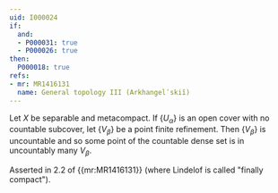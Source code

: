 ```yaml
---
uid: I000024
if:
  and:
  - P000031: true
  - P000026: true
then:
  P000018: true
refs:
- mr: MR1416131
  name: General topology III (Arkhangelʹskiĭ)
---
```


Let $X$ be separable and metacompact. If $\{U_\alpha\}$ is an open cover with no countable subcover, let $\{V_\beta\}$ be a point finite refinement. Then $\{V_\beta\}$ is uncountable and so some point of the countable dense set is in uncountably many $V_\beta$.

Asserted in 2.2 of {{mr:MR1416131}}
(where Lindelof is called "finally compact").
